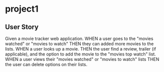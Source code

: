 # project1

## User Story
Given a movie tracker web application.
WHEN a user goes to the "movies watched" or "movies to watch"
THEN they can added more movies to the lists.
WHEN a user looks up a movie.
THEN the user find a review, trailer (if applicable), and the option to add the movie 
	to the "movies top watch" list.
WHEN a user views their "movies watched" or "movies to watch" lists
THEN the user can delete options on their lists. 

